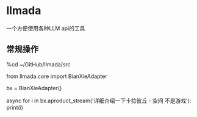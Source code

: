 # llmada
一个方便使用各种LLM api的工具


## 常规操作
%cd ~/GitHub/llmada/src

from llmada.core import BianXieAdapter



bx = BianXieAdapter()

async for i in bx.aproduct_stream('详细介绍一下卡拉彼丘 - 空间 不是游戏'):
    print(i)